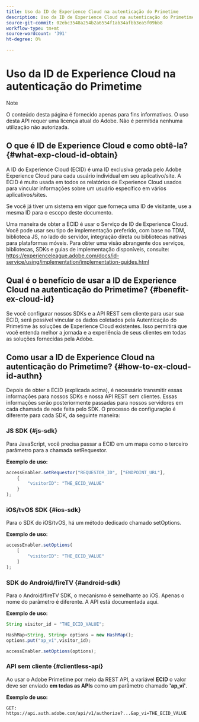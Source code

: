 ```yaml
---
title: Uso da ID de Experience Cloud na autenticação do Primetime
description: Uso da ID de Experience Cloud na autenticação do Primetime
source-git-commit: 02ebc3548a254b2a6554f1ab34afbb3ea5f09bb8
workflow-type: tm+mt
source-wordcount: '391'
ht-degree: 0%

---
```


# Uso da ID de Experience Cloud na autenticação do Primetime

>[!NOTE]
>
>O conteúdo desta página é fornecido apenas para fins informativos. O uso desta API requer uma licença atual do Adobe. Não é permitida nenhuma utilização não autorizada.

## O que é ID de Experience Cloud e como obtê-la? {#what-exp-cloud-id-obtain}

A ID do Experience Cloud (ECID) é uma ID exclusiva gerada pelo Adobe Experience Cloud para cada usuário individual em seu aplicativo/site. A ECID é muito usada em todos os relatórios de Experience Cloud usados para vincular informações sobre um usuário específico em vários aplicativos/sites.

Se você já tiver um sistema em vigor que forneça uma ID de visitante, use a mesma ID para o escopo deste documento.

Uma maneira de obter a ECID é usar o Serviço de ID de Experience Cloud. Você pode usar seu tipo de implementação preferido, com base no TDM, biblioteca JS, no lado do servidor, integração direta ou bibliotecas nativas para plataformas móveis. Para obter uma visão abrangente dos serviços, bibliotecas, SDKs e guias de implementação disponíveis, consulte: <https://experienceleague.adobe.com/docs/id-service/using/implementation/implementation-guides.html>

## Qual é o benefício de usar a ID de Experience Cloud na autenticação do Primetime? {#benefit-ex-cloud-id}

Se você configurar nossos SDKs e a API REST sem cliente para usar sua ECID, será possível vincular os dados coletados pela Autenticação do Primetime às soluções de Experience Cloud existentes. Isso permitirá que você entenda melhor a jornada e a experiência de seus clientes em todas as soluções fornecidas pela Adobe.

## Como usar a ID de Experience Cloud na autenticação do Primetime? {#how-to-ex-cloud-id-authn}

Depois de obter a ECID (explicada acima), é necessário transmitir essas informações para nossos SDKs e nossa API REST sem clientes. Essas informações serão posteriormente passadas para nossos servidores em cada chamada de rede feita pelo SDK. O processo de configuração é diferente para cada SDK, da seguinte maneira:

### JS SDK {#js-sdk}

Para JavaScript, você precisa passar a ECID em um mapa como o terceiro parâmetro para a chamada setRequestor.

**Exemplo de uso:**

```JavaScript
accessEnabler.setRequestor("REQUESTOR_ID", ["ENDPOINT_URL"],
    {
        "visitorID": "THE_ECID_VALUE"
    }
);
```

### iOS/tvOS SDK {#ios-sdk}

Para o SDK do iOS/tvOS, há um método dedicado chamado setOptions.

**Exemplo de uso:**

```JavaScript
accessEnabler.setOptions(
    [
        "visitorID": "THE_ECID_VALUE"
    ]
);
```

### SDK do Android/fireTV {#android-sdk}

Para o Android/fireTV SDK, o mecanismo é semelhante ao iOS. Apenas o nome do parâmetro é diferente. A API está documentada aqui.

**Exemplo de uso:**

```JavaScript
String visitor_id = "THE_ECID_VALUE";

HashMap<String, String> options = new HashMap();
options.put("ap_vi",visitor_id);

accessEnabler.setOptions(options);
```

### API sem cliente {#clientless-api}

Ao usar o Adobe Primetime por meio da REST API, a variável **ECID** o valor deve ser enviado **em todas as APIs** como um parâmetro chamado **&#39;ap_vi&#39;**.

**Exemplo de uso:**

`GET: https://api.auth.adobe.com/api/v1/authorize?...&ap_vi=THE_ECID_VALUE`
